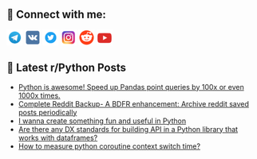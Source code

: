 ## 🔎 Connect with me:
[<img src="https://github.com/bullbesh/bullbesh/blob/main/images/Telegram.png" width="32" height="32" />](https://t.me/bullbesh)
[<img src="https://github.com/bullbesh/bullbesh/blob/main/images/VK.png" width="32" height="32" />](https://vk.com/bullbesh)
[<img src="https://github.com/bullbesh/bullbesh/blob/main/images/Twitter.png" width="32" height="32" />](https://twitter.com/bullbesh1)
[<img src="https://github.com/bullbesh/bullbesh/blob/main/images/Instagram.png" width="32" height="32" />](https://www.instagram.com/bullbesh)
[<img src="https://github.com/bullbesh/bullbesh/blob/main/images/Reddit.png" width="32" height="32" />](https://www.reddit.com/user/bullbesh)
[<img src="https://github.com/bullbesh/bullbesh/blob/main/images/YouTube.png" width="32" height="32" />](https://www.youtube.com/channel/UCtfjRs6uzgq5mfm8S06WTcg)

## 📕 Latest r/Python Posts
<!-- BLOG-POST-LIST:START -->
- [Python is awesome! Speed up Pandas point queries by 100x or even 1000x times.](https://www.reddit.com/r/Python/comments/1fxgkj6/python_is_awesome_speed_up_pandas_point_queries/)
- [Complete Reddit Backup- A BDFR enhancement: Archive reddit saved posts periodically](https://www.reddit.com/r/Python/comments/1fxeglk/complete_reddit_backup_a_bdfr_enhancement_archive/)
- [I wanna create something fun and useful in Python](https://www.reddit.com/r/Python/comments/1fxd8g3/i_wanna_create_something_fun_and_useful_in_python/)
- [Are there any DX standards for building API in a Python library that works with dataframes?](https://www.reddit.com/r/Python/comments/1fxbf9o/are_there_any_dx_standards_for_building_api_in_a/)
- [How to measure python coroutine context switch time?](https://www.reddit.com/r/Python/comments/1fx9tgr/how_to_measure_python_coroutine_context_switch/)
<!-- BLOG-POST-LIST:END -->
